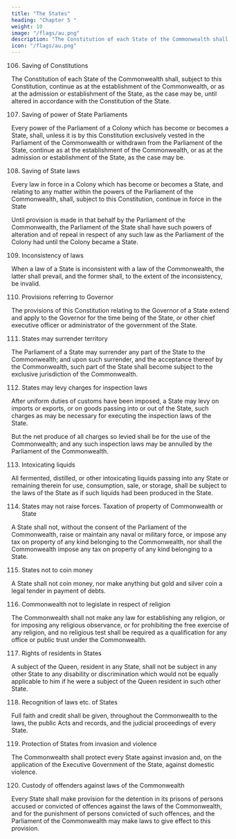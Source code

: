 ```yaml
---
title: "The States"
heading: "Chapter 5 "
weight: 10
image: "/flags/au.png"
description: "The Constitution of each State of the Commonwealth shall, subject to this Constitution, continue as at the establishment of the Commonwealth"
icon: "/flags/au.png"
---
```



106. Saving of Constitutions

The Constitution of each State of the Commonwealth shall, subject to this Constitution, continue as at the establishment of the Commonwealth, or as at the admission or establishment of the State, as the case may be,
until altered in accordance with the Constitution of the State.

107. Saving of power of State Parliaments

Every power of the Parliament of a Colony which has become or becomes a State, shall, unless it is by this Constitution exclusively vested in the Parliament of the Commonwealth or withdrawn from the Parliament of the State, continue as at the establishment of the Commonwealth, or as at the admission or establishment of the State, as the case may be.

108. Saving of State laws

Every law in force in a Colony which has become or becomes a State, and relating to any matter within the
powers of the Parliament of the Commonwealth, shall, subject to this Constitution, continue in force in the
State

Until provision is made in that behalf by the Parliament of the Commonwealth, the Parliament of
the State shall have such powers of alteration and of repeal in respect of any such law as the Parliament of the Colony had until the Colony became a State.

109. Inconsistency of laws

When a law of a State is inconsistent with a law of the Commonwealth, the latter shall prevail, and the former
shall, to the extent of the inconsistency, be invalid.

110. Provisions referring to Governor

The provisions of this Constitution relating to the Governor of a State extend and apply to the Governor for the time being of the State, or other chief executive officer or administrator of the government of the State.

111. States may surrender territory

The Parliament of a State may surrender any part of the State to the Commonwealth; and upon such surrender, and the acceptance thereof by the Commonwealth, such part of the State shall become subject to the exclusive jurisdiction of the Commonwealth.

112. States may levy charges for inspection laws

After uniform duties of customs have been imposed, a State may levy on imports or exports, or on goods passing into or out of the State, such charges as may be necessary for executing the inspection laws of the State. 

But the net produce of all charges so levied shall be for the use of the Commonwealth; and any such inspection laws may be annulled by the Parliament of the Commonwealth.

113. Intoxicating liquids

All fermented, distilled, or other intoxicating liquids passing into any State or remaining therein for use,
consumption, sale, or storage, shall be subject to the laws of the State as if such liquids had been produced in the State.

114. States may not raise forces. Taxation of property of Commonwealth or State

A State shall not, without the consent of the Parliament of the Commonwealth, raise or maintain any naval or military force, or impose any tax on property of any kind belonging to the Commonwealth, nor shall the Commonwealth impose any tax on property of any kind belonging to a State.

115. States not to coin money

A State shall not coin money, nor make anything but gold and silver coin a legal tender in payment of debts.

116. Commonwealth not to legislate in respect of religion

The Commonwealth shall not make any law for establishing any religion, or for imposing any religious observance, or for prohibiting the free exercise of any religion, and no religious test shall be required as a qualification for any office or public trust under the Commonwealth.

117. Rights of residents in States

A subject of the Queen, resident in any State, shall not be subject in any other State to any disability or discrimination which would not be equally applicable to him if he were a subject of the Queen resident in such other State.

118. Recognition of laws etc. of States

Full faith and credit shall be given, throughout the Commonwealth to the laws, the public Acts and records, and the judicial proceedings of every State.

119. Protection of States from invasion and violence

The Commonwealth shall protect every State against invasion and, on the application of the Executive
Government of the State, against domestic violence.

120. Custody of offenders against laws of the Commonwealth

Every State shall make provision for the detention in its prisons of persons accused or convicted of offences
against the laws of the Commonwealth, and for the punishment of persons convicted of such offences, and the
Parliament of the Commonwealth may make laws to give effect to this provision.

